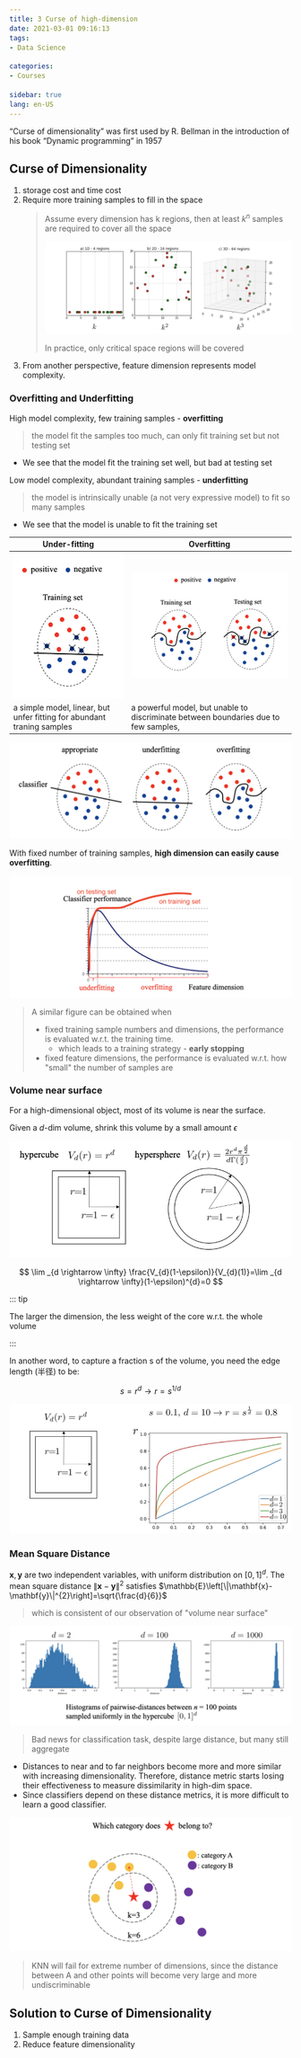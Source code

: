 ```yaml
---
title: 3 Curse of high-dimension
date: 2021-03-01 09:16:13
tags: 
- Data Science

categories: 
- Courses

sidebar: true
lang: en-US
---
```



<!-- more -->


“Curse of dimensionality” was first used by R. Bellman in the introduction of his book “Dynamic programming” in 1957

## Curse of Dimensionality

1. storage cost and time cost
2. Require more training samples to fill in the space
   > Assume every dimension has k regions, then at least $k^n$ samples are required to cover all the space
   >
   > ![](./img/03-01-09-22-49.png)
   >
   > In practice, only critical space regions will be covered
3. From another perspective, feature dimension represents model complexity.


### Overfitting and Underfitting   
High model complexity, few training samples - **overfitting** 
> the model fit the samples too much, can only fit training set but not testing set
- We see that the model fit the training set well, but bad at testing set

Low model complexity, abundant training samples - **underfitting**
> the model is intrinsically unable (a not very expressive model) to fit so many samples
- We see that the model is unable to fit the training set


| Under-fitting  | Overfitting |
| -------------  | ----------- |
| ![](./img/03-01-09-28-45.png) | ![](./img/03-01-09-28-54.png) |
| a simple model, linear, but unfer fitting for abundant traning samples | a powerful model, but unable to discriminate between boundaries due to few samples,  |


![](./img/03-01-09-31-49.png)


With fixed number of training samples, **high dimension can easily cause overfitting**.

![](./img/03-01-09-35-20.png)

> A similar figure can be obtained when 
> - fixed training sample numbers and dimensions, the performance is evaluated w.r.t. the training time.
>   - which leads to a training strategy - **early stopping**
> - fixed feature dimensions, the performance is evaluated w.r.t. how "small" the number of samples are 



### Volume near surface

For a high-dimensional object, most of its volume is near the surface.

Given a $d$-dim volume, shrink this volume by a small amount $\epsilon$

![](./img/03-08-08-06-36.png)

$$
\lim _{d \rightarrow \infty} \frac{V_{d}(1-\epsilon)}{V_{d}(1)}=\lim _{d \rightarrow \infty}(1-\epsilon)^{d}=0
$$

::: tip

The larger the dimension, the less weight of the core w.r.t. the whole volume

:::

In another word, to capture a fraction s of the volume, you need the edge length (半径) to be:

$$s=r^d\rightarrow r=s^{1/d}$$


![](./img/03-08-08-09-29.png)

### Mean Square Distance

$\mathbf{x}, \mathbf{y}$ are two independent variables, with uniform distribution on $[0,1]^{d}$. The mean square distance $\|\mathbf{x}-\mathbf{y}\|^{2}$ satisfies $\mathbb{E}\left[\|\mathbf{x}-\mathbf{y}\|^{2}\right]=\sqrt{\frac{d}{6}}$

> which is consistent of our observation of "volume near surface"

![](./img/03-08-08-14-01.png)

> Bad news for classification task, despite large distance, but many still aggregate

- Distances to near and to far neighbors become more and more similar with increasing dimensionality. Therefore, distance metric starts losing their effectiveness to measure dissimilarity in high-dim space.
- Since classifiers depend on these distance metrics, it is more difficult to learn a good classifier.


![](./img/03-08-08-18-22.png)
> KNN will fail for extreme number of dimensions, since the distance between A and other points will become very large and more undiscriminable

## Solution to Curse of Dimensionality

1. Sample enough training data
2. Reduce feature dimensionality